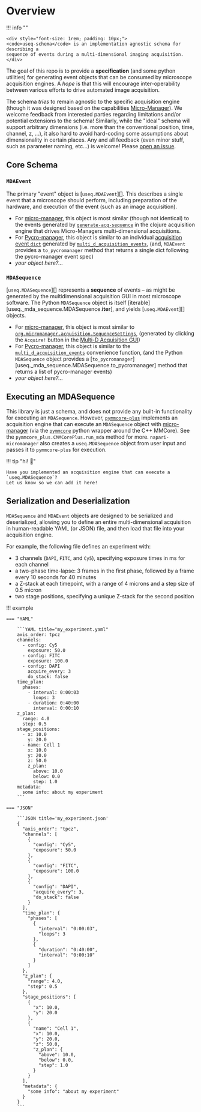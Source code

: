 # Overview

!!! info ""

    <div style="font-size: 1rem; padding: 10px;">
    <code>useq-schema</code> is an implementation agnostic schema for describing a
    sequence of events during a multi-dimensional imaging acquisition.
    </div>

The goal of this repo is to provide a **specification** (and some python utilities)
for generating event objects that can be consumed by microscope acquisition
engines. A *hope* is that this will encourage inter-operability between
various efforts to drive automated image acquisition.

The schema *tries* to remain agnostic to the specific acquisition engine (though
it was designed based on the capabilities
[Micro-Manager](https://micro-manager.org)). We welcome feedback from interested
parties regarding limitations and/or potential extensions to the schema!
Similarly, while the "ideal" schema will support arbitrary dimensions (i.e. more
than the conventional position, time, channel, z, ...), it also hard to avoid
hard-coding some assumptions about dimensionality in certain places.  Any and
all feedback (even minor stuff, such as parameter naming, etc...) is welcome!
Please [open an issue](https://github.com/pymmcore-plus/useq-schema/issues/new).

## Core Schema

### `MDAEvent`

The primary "event" object is [`useq.MDAEvent`][].  This describes a single event
that a microscope should perform, including preparation of the hardware, and
execution of the event (such as an image acquisition).

- For [micro-manager](https://github.com/micro-manager/micro-manager), this
  object is most similar (though not identical) to the events generated by
  [`generate-acq-sequence`](https://github.com/micro-manager/micro-manager/blob/2b0f51a2f916112d39c6135ad35a112065f8d58d/acqEngine/src/main/clj/org/micromanager/sequence_generator.clj#L410)
  in the clojure acquisition engine that drives Micro-Managers multi-dimensional
  acquisitions.
- For [Pycro-manager](https://github.com/micro-manager/pycro-manager), this
  object is similar to an individual [acquisition event
  `dict`](https://pycro-manager.readthedocs.io/en/latest/apis.html#acquisition-event-specification)
  generated by
  [`multi_d_acquisition_events`](https://github.com/micro-manager/pycro-manager/blob/63cf209a8907fd23932ee9f8016cb6a2b61b45aa/pycromanager/acquire.py#L605),
  (and, `MDAEvent` provides a `to_pycromanager` method
  that returns a single dict following the pycro-manager event spec)
- *your object here?...*

### `MDASequence`

[`useq.MDASequence`][] represents a **sequence** of events – as might be
generated by the multidimensional acquisition GUI in most microscope software.
The Python `MDASequence` object is itself
[iterable][useq._mda_sequence.MDASequence.__iter__], and yields
[`useq.MDAEvent`][] objects.

- For [micro-manager](https://github.com/micro-manager/micro-manager), this
  object is most similar to
  [`org.micromanager.acquisition.SequenceSettings`](https://github.com/micro-manager/micro-manager/blob/2b0f51a2f916112d39c6135ad35a112065f8d58d/mmstudio/src/main/java/org/micromanager/acquisition/SequenceSettings.java#L39),
  (generated by clicking the `Acquire!` button in the [Multi-D Acquisition
  GUI](https://micro-manager.org/Version_2.0_Users_Guide#multi-dimensional-acquisition))
- For [Pycro-manager](https://github.com/micro-manager/pycro-manager), this
  object is similar to the
  [`multi_d_acquisition_events`](https://github.com/micro-manager/pycro-manager/blob/63cf209a8907fd23932ee9f8016cb6a2b61b45aa/pycromanager/acquire.py#L605)
  convenience function, (and the Python `MDASequence` object provides a
  [`to_pycromanager`][useq._mda_sequence.MDASequence.to_pycromanager] method
  that returns a list of pycro-manager events)
- *your object here?...*

## Executing an MDASequence

This library is just a schema, and does not provide any built-in functionality
for executing an `MDASequence`.  However,
[`pymmcore-plus`](https://github.com/pymmcore-plus/pymmcore-plus) implements an
acquisition engine that can execute an `MDASequence` object with
[micro-manager](https://micro-manager.org) (via the
[`pymmcore`](https://github.com/micro-manager/pymmcore) python wrapper around
the C++ MMCore).  See the `pymmcore_plus.CMMCorePlus.run_mda` method for more.
`napari-micromanager` also creates a `useq.MDASequence` object from user input
and passes it to `pymmcore-plus` for execution.

!!! tip "hi! :wave:"

    Have you implemented an acquisition engine that can execute a `useq.MDASequence`?
    Let us know so we can add it here!

## Serialization and Deserialization

`MDASequence` and `MDAEvent` objects are designed to be serialized and deserialized,
allowing you to define an entire multi-dimensional acquisition in human-readable
YAML (or JSON) file, and then load that file into your acquisition engine.

For example, the following file defines an experiment with:

- 3 channels (`DAPI`, `FITC`, and `Cy5`), specifying exposure times in ms for each channel
- a two-phase time-lapse: 3 frames in the first phase, followed by a frame every 10 seconds
for 40 minutes
- a Z-stack at each timepoint, with a range of 4 microns and a step size of 0.5 micron
- two stage positions, specifying a unique Z-stack for the second position

!!! example

    === "YAML"

        ```YAML title="my_experiment.yaml"
        axis_order: tpcz
        channels:
          - config: Cy5
            exposure: 50.0
          - config: FITC
            exposure: 100.0
          - config: DAPI
            acquire_every: 3
            do_stack: false
        time_plan:
          phases:
            - interval: 0:00:03
              loops: 3
            - duration: 0:40:00
              interval: 0:00:10
        z_plan:
          range: 4.0
          step: 0.5
        stage_positions:
          - x: 10.0
            y: 20.0
          - name: Cell 1
            x: 10.0
            y: 20.0
            z: 50.0
            z_plan:
              above: 10.0
              below: 0.0
              step: 1.0
        metadata:
          some info: about my experiment
        ```

    === "JSON"

        ```JSON title='my_experiment.json'
        {
          "axis_order": "tpcz",
          "channels": [
            {
              "config": "Cy5",
              "exposure": 50.0
            },
            {
              "config": "FITC",
              "exposure": 100.0
            },
            {
              "config": "DAPI",
              "acquire_every": 3,
              "do_stack": false
            }
          ],
          "time_plan": {
            "phases": [
              {
                "interval": "0:00:03",
                "loops": 3
              },
              {
                "duration": "0:40:00",
                "interval": "0:00:10"
              }
            ]
          },
          "z_plan": {
            "range": 4.0,
            "step": 0.5
          },
          "stage_positions": [
            {
              "x": 10.0,
              "y": 20.0
            },
            {
              "name": "Cell 1",
              "x": 10.0,
              "y": 20.0,
              "z": 50.0,
              "z_plan": {
                "above": 10.0,
                "below": 0.0,
                "step": 1.0
              }
            }
          ],
          "metadata": {
            "some info": "about my experiment"
          }
        }
        ```
